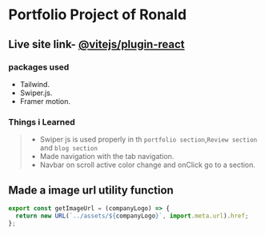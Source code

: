 # Portfolio Project of Ronald

## Live site link- [@vitejs/plugin-react](https://github.com/vitejs/vite-plugin-react/blob/main/packages/plugin-react/README.md)

### packages used

- Tailwind.
- Swiper.js.
- Framer motion.

### Things i Learned

> - Swiper js is used properly in th `portfolio section`,`Review section` and `blog section`
> - Made navigation with the tab navigation.
> - Navbar on scroll active color change and onClick go to a section.

## Made a image url utility function

```js
export const getImageUrl = (companyLogo) => {
  return new URL(`../assets/${companyLogo}`, import.meta.url).href;
};
```
